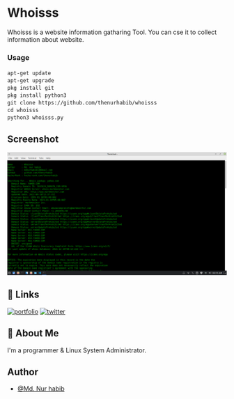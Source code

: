 
# Whoisss

Whoisss is a website information gatharing Tool. You can cse it to collect information about website.


### Usage
`apt-get update` <br>
`apt-get upgrade` <br>
`pkg install git` <br>
`pkg install python3` <br>
`git clone https://github.com/thenurhabib/whoisss` <br>
`cd whoisss` <br>
`python3 whoisss.py` 



## Screenshot

![App Screenshot](./screenshort.png)


## 🔗 Links
[![portfolio](https://img.shields.io/badge/my_portfolio-000?style=for-the-badge&logo=ko-fi&logoColor=white)](https://www.nurhabib.ml/)
[![twitter](https://img.shields.io/badge/twitter-1DA1F2?style=for-the-badge&logo=twitter&logoColor=white)](https://twitter.com/mdnurhabib12)


## 🚀 About Me
I'm a programmer & Linux System Administrator.


## Author

- [@Md. Nur habib](https://www.github.com/thenurhabib)


